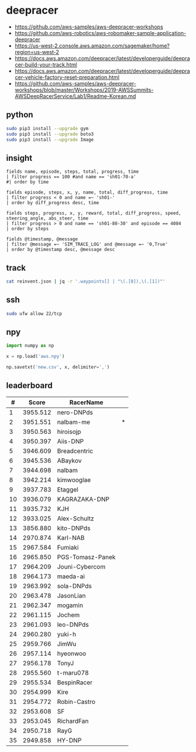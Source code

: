 # deepracer

* <https://github.com/aws-samples/aws-deepracer-workshops>
* <https://github.com/aws-robotics/aws-robomaker-sample-application-deepracer>
* <https://us-west-2.console.aws.amazon.com/sagemaker/home?region=us-west-2>
* <https://docs.aws.amazon.com/deepracer/latest/developerguide/deepracer-build-your-track.html>
* <https://docs.aws.amazon.com/deepracer/latest/developerguide/deepracer-vehicle-factory-reset-preparation.html>
* <https://github.com/aws-samples/aws-deepracer-workshops/blob/master/Workshops/2019-AWSSummits-AWSDeepRacerService/Lab1/Readme-Korean.md>

## python

```bash
sudo pip3 install --upgrade gym
sudo pip3 install --upgrade boto3
sudo pip3 install --upgrade Image
```

## insight

```
fields name, episode, steps, total, progress, time
| filter progress == 100 #and name == 'sh01-70-a'
#| order by time

fields episode, steps, x, y, name, total, diff_progress, time
| filter progress < 0 and name =~ 'sh01-'
| order by diff_progress desc, time

fields steps, progress, x, y, reward, total, diff_progress, speed, steering_angle, abs_steer, time
| filter progress > 0 and name == 'sh01-80-30' and episode == 4084
| order by steps

fields @timestamp, @message
| filter @message =~ 'SIM_TRACE_LOG' and @message =~ '0,True'
| order by @timestamp desc, @message desc
```

## track

```bash
cat reinvent.json | jq -r '.waypoints[] | "\(.[0]),\(.[1])"'
```

## ssh

```bash
sudo ufw allow 22/tcp
```

## npy

```python
import numpy as np

x = np.load('aws.npy')

np.savetxt('new.csv', x, delimiter=',')
```

## leaderboard

<!-- leaderboard -->
| # | Score | RacerName |   |
| - | ----- | --------- | - |
| 1 | 3955.512 | nero-DNPds | |
| 2 | 3951.551 | nalbam-me | * |
| 3 | 3950.563 | hiroisojp | |
| 4 | 3950.397 | Aiis-DNP | |
| 5 | 3946.609 | Breadcentric | |
| 6 | 3945.536 | ABaykov | |
| 7 | 3944.698 | nalbam | |
| 8 | 3942.214 | kimwooglae | |
| 9 | 3937.783 | Etaggel | |
| 10 | 3936.079 | KAGRAZAKA-DNP | |
| 11 | 3935.732 | KJH | |
| 12 | 3933.025 | Alex-Schultz | |
| 13 | 3856.880 | kito-DNPds | |
| 14 | 2970.874 | Karl-NAB | |
| 15 | 2967.584 | Fumiaki | |
| 16 | 2965.850 | PGS-Tomasz-Panek | |
| 17 | 2964.209 | Jouni-Cybercom | |
| 18 | 2964.173 | maeda-ai | |
| 19 | 2963.992 | sola-DNPds | |
| 20 | 2963.478 | JasonLian | |
| 21 | 2962.347 | mogamin | |
| 22 | 2961.115 | Jochem | |
| 23 | 2961.093 | leo-DNPds | |
| 24 | 2960.280 | yuki-h | |
| 25 | 2959.766 | JimWu | |
| 26 | 2957.114 | hyeonwoo | |
| 27 | 2956.178 | TonyJ | |
| 28 | 2955.560 | t-maru078 | |
| 29 | 2955.534 | BespinRacer | |
| 30 | 2954.999 | Kire | |
| 31 | 2954.772 | Robin-Castro | |
| 32 | 2953.608 | SF | |
| 33 | 2953.045 | RichardFan | |
| 34 | 2950.718 | RayG | |
| 35 | 2949.858 | HY-DNP | |

